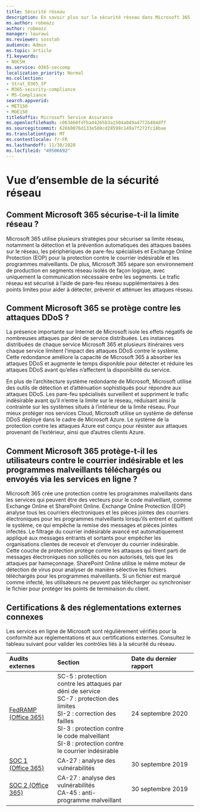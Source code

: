 ```yaml
---
title: Sécurité réseau
description: En savoir plus sur la sécurité réseau dans Microsoft 365
ms.author: robmazz
author: robmazz
manager: laurawi
ms.reviewer: sosstah
audience: Admin
ms.topic: article
f1.keywords:
- NOCSH
ms.service: O365-seccomp
localization_priority: Normal
ms.collection:
- Strat_O365_IP
- M365-security-compliance
- MS-Compliance
search.appverid:
- MET150
- MOE150
titleSuffix: Microsoft Service Assurance
ms.openlocfilehash: c063460fdfba44265b3a1504a049a4772b484dff
ms.sourcegitcommit: 626b0076d133e588cd28598c149a7f272fc18bae
ms.translationtype: MT
ms.contentlocale: fr-FR
ms.lasthandoff: 11/30/2020
ms.locfileid: "49506692"
---
```

# <a name="network-security-overview"></a>Vue d’ensemble de la sécurité réseau

## <a name="how-does-microsoft-365-secure-the-network-boundary"></a>Comment Microsoft 365 sécurise-t-il la limite réseau ?

Microsoft 365 utilise plusieurs stratégies pour sécuriser sa limite réseau, notamment la détection et la prévention automatiques des attaques basées sur le réseau, les périphériques de pare-feu spécialisés et Exchange Online Protection (EOP) pour la protection contre le courrier indésirable et les programmes malveillants. De plus, Microsoft 365 sépare son environnement de production en segments réseau isolés de façon logique, avec uniquement la communication nécessaire entre les segments. Le trafic réseau est sécurisé à l’aide de pare-feu réseau supplémentaires à des points limites pour aider à détecter, prévenir et atténuer les attaques réseau.

## <a name="how-does-microsoft-365-defend-against-ddos-attacks"></a>Comment Microsoft 365 se protège contre les attaques DDoS ?

La présence importante sur Internet de Microsoft isole les effets négatifs de nombreuses attaques par déni de service distribuées. Les instances distribuées de chaque service Microsoft 365 et plusieurs itinéraires vers chaque service limitent l’impact des attaques DDoS contre le système. Cette redondance améliore la capacité de Microsoft 365 à absorber les attaques DDoS et augmente le temps disponible pour détecter et réduire les attaques DDoS avant qu’elles n’affectent la disponibilité du service.

En plus de l’architecture système redondante de Microsoft, Microsoft utilise des outils de détection et d’atténuation sophistiqués pour répondre aux attaques DDoS. Les pare-feu spécialisés surveillent et suppriment le trafic indésirable avant qu’il n’entre la limite sur le réseau, réduisant ainsi la contrainte sur les systèmes situés à l’intérieur de la limite réseau. Pour mieux protéger nos services Cloud, Microsoft utilise un système de défense DDoS déployé dans le cadre de Microsoft Azure. Le système de la protection contre les attaques Azure est conçu pour résister aux attaques provenant de l’extérieur, ainsi que d’autres clients Azure.

## <a name="how-does-microsoft-365-protect-users-against-spam-and-malware-being-uploaded-or-sent-through-online-services"></a>Comment Microsoft 365 protège-t-il les utilisateurs contre le courrier indésirable et les programmes malveillants téléchargés ou envoyés via les services en ligne ?

Microsoft 365 crée une protection contre les programmes malveillants dans les services qui peuvent être des vecteurs pour le code malveillant, comme Exchange Online et SharePoint Online. Exchange Online Protection (EOP) analyse tous les courriers électroniques et les pièces jointes des courriers électroniques pour les programmes malveillants lorsqu’ils entrent et quittent le système, ce qui empêche la remise des messages et pièces jointes infectés. Le filtrage du courrier indésirable avancé est automatiquement appliqué aux messages entrants et sortants pour empêcher les organisations clientes de recevoir et d’envoyer du courrier indésirable. Cette couche de protection protège contre les attaques qui tirent parti de messages électroniques non sollicités ou non autorisés, tels que les attaques par hameçonnage. SharePoint Online utilise le même moteur de détection de virus pour analyser de manière sélective les fichiers téléchargés pour les programmes malveillants. Si un fichier est marqué comme infecté, les utilisateurs ne peuvent pas télécharger ou synchroniser le fichier pour protéger les points de terminaison du client.

## <a name="related-external-regulations--certifications"></a>Certifications & des réglementations externes connexes

Les services en ligne de Microsoft sont régulièrement vérifiés pour la conformité aux réglementations et aux certifications externes. Consultez le tableau suivant pour valider les contrôles liés à la sécurité du réseau.

| **Audits externes** | **Section** | **Date du dernier rapport** |
|:--------------------|:------------|:-----------------------|
| [FedRAMP (Office 365)](https://compliance.microsoft.com/compliancemanager) | SC-5 : protection contre les attaques par déni de service <br> SC-7 : protection des limites <br> SI-2 : correction des failles <br> SI-3 : protection contre le code malveillant <br> SI-8 : protection contre le courrier indésirable | 24 septembre 2020 |
| [SOC 1 (Office 365)](https://servicetrust.microsoft.com/ViewPage/MSComplianceGuideV3?command=Download&downloadType=Document&downloadId=b07c0f7b-6bd5-4544-8255-7a5f14bf914a&tab=7027ead0-3d6b-11e9-b9e1-290b1eb4cdeb&docTab=7027ead0-3d6b-11e9-b9e1-290b1eb4cdeb_SOC_/_SSAE_16_Reports) | CA-27 : analyse des vulnérabilités | 30 septembre 2019 |
| [SOC 2 (Office 365)](https://servicetrust.microsoft.com/ViewPage/MSComplianceGuideV3?command=Download&downloadType=Document&downloadId=fa062990-e758-4ddc-ace3-7fb21a301d09&tab=7027ead0-3d6b-11e9-b9e1-290b1eb4cdeb&docTab=7027ead0-3d6b-11e9-b9e1-290b1eb4cdeb_SOC_/_SSAE_16_Rep-11e9-b9e1-290b1eb4cdeb_SOC_/_SSAE_16_Reports) | CA-27 : analyse des vulnérabilités <br> CA-45 : anti-programme malveillant | 30 septembre 2019 |